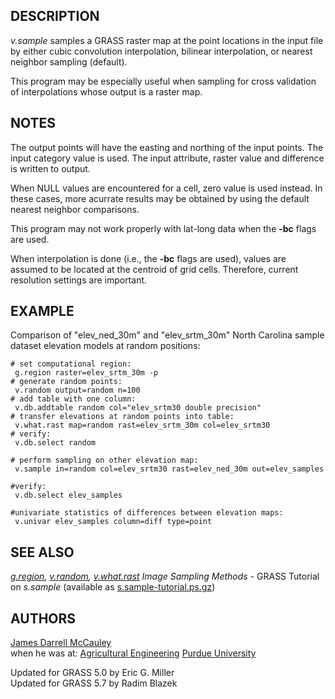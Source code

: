## DESCRIPTION

*v.sample* samples a GRASS raster map at the point locations in the
input file by either cubic convolution interpolation, bilinear
interpolation, or nearest neighbor sampling (default).

This program may be especially useful when sampling for cross validation
of interpolations whose output is a raster map.

## NOTES

The output points will have the easting and northing of the input
points. The input category value is used. The input attribute, raster
value and difference is written to output.

When NULL values are encountered for a cell, zero value is used instead.
In these cases, more acurrate results may be obtained by using the
default nearest neighbor comparisons.

This program may not work properly with lat-long data when the **-bc**
flags are used.

When interpolation is done (i.e., the **-bc** flags are used), values
are assumed to be located at the centroid of grid cells. Therefore,
current resolution settings are important.

## EXAMPLE

Comparison of "elev_ned_30m" and "elev_srtm_30m" North Carolina sample
dataset elevation models at random positions:

```shell
# set computational region:
 g.region raster=elev_srtm_30m -p
# generate random points:
 v.random output=random n=100
# add table with one column:
 v.db.addtable random col="elev_srtm30 double precision"
# transfer elevations at random points into table:
 v.what.rast map=random rast=elev_srtm_30m col=elev_srtm30
# verify:
 v.db.select random

# perform sampling on other elevation map:
 v.sample in=random col=elev_srtm30 rast=elev_ned_30m out=elev_samples

#verify:
 v.db.select elev_samples

#univariate statistics of differences between elevation maps:
 v.univar elev_samples column=diff type=point
```

## SEE ALSO

*[g.region](g.region.md), [v.random](v.random.md),
[v.what.rast](v.what.rast.md)* *Image Sampling Methods* - GRASS Tutorial
on *s.sample* (available as
[s.sample-tutorial.ps.gz](https://grass.osgeo.org/gdp/sites/))

## AUTHORS

[James Darrell McCauley](http://mccauley-usa.com/)  
when he was at: [Agricultural
Engineering](http://ABE.www.ecn.purdue.edu/ABE/) [Purdue
University](http://www.purdue.edu/)

Updated for GRASS 5.0 by Eric G. Miller  
Updated for GRASS 5.7 by Radim Blazek

